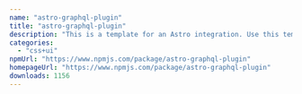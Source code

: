 ```yaml
---
name: "astro-graphql-plugin"
title: "astro-graphql-plugin"
description: "This is a template for an Astro integration. Use this template for writing integrations to use in multiple projects or publish to NPM."
categories:
  - "css+ui"
npmUrl: "https://www.npmjs.com/package/astro-graphql-plugin"
homepageUrl: "https://www.npmjs.com/package/astro-graphql-plugin"
downloads: 1156
---
```

